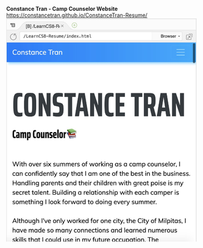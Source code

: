 **Constance Tran - Camp Counselor Website**
https://constancetran.github.io/ConstanceTran-Resume/
![Constance Tran Website](img/Constancewebsite.jpeg)
